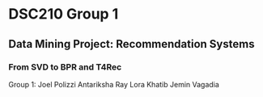 # DSC210 Group 1
## Data Mining Project: Recommendation Systems
### From SVD to BPR and T4Rec 

Group 1:
Joel Polizzi
Antariksha Ray 
Lora Khatib
Jemin Vagadia


